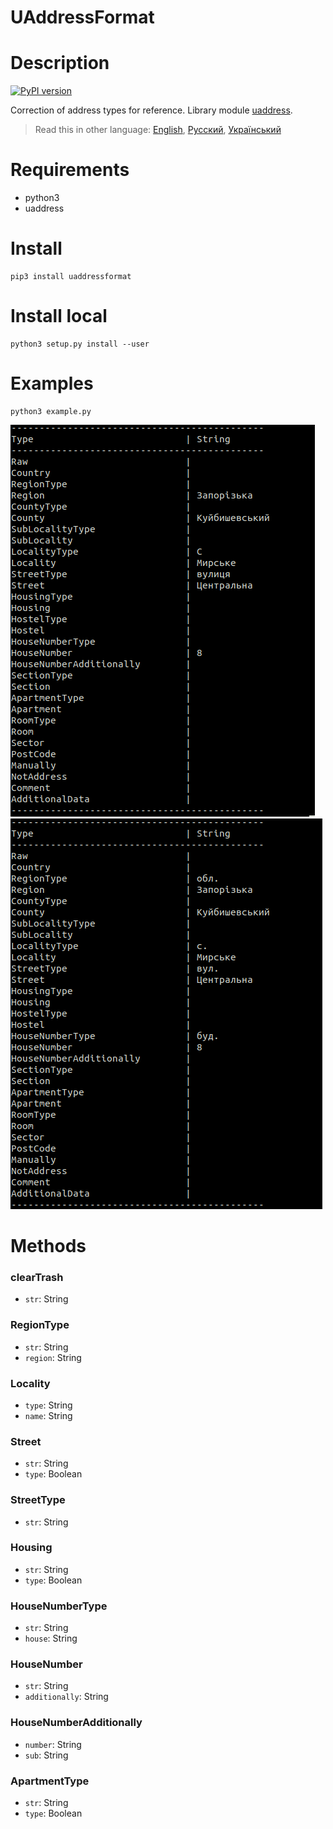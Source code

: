 # UAddressFormat

# Description
[![PyPI version](https://badge.fury.io/py/uaddressformat.svg)](https://badge.fury.io/py/uaddressformat)

Correction of address types for reference. Library module [uaddress](https://github.com/martinjack/uaddress). 

> Read this in other language: [English](README.en.md), [Русский](README.md), [Український](README.ua.md)

# Requirements
* python3
* uaddress

# Install
```shell
pip3 install uaddressformat
```
# Install local
```shell
python3 setup.py install --user
```

# Examples
```shell
python3 example.py
```
![before](doc/before.png) ![after](doc/after.png)

# Methods
### clearTrash
* `str`: String
### RegionType
* `str`: String
* `region`: String
### Locality
* `type`: String
* `name`: String
### Street
* `str`: String
* `type`: Boolean
### StreetType
* `str`: String
### Housing
* `str`: String
* `type`: Boolean
### HouseNumberType
* `str`: String
* `house`: String
### HouseNumber
* `str`: String
* `additionally`: String
### HouseNumberAdditionally
* `number`: String
* `sub`: String
### ApartmentType
* `str`: String
* `type`: Boolean